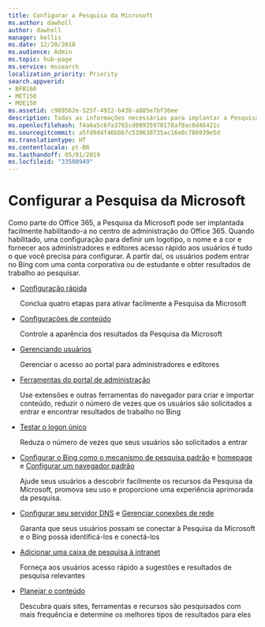 ```yaml
---
title: Configurar a Pesquisa da Microsoft
ms.author: dawholl
author: dawholl
manager: kellis
ms.date: 12/20/2018
ms.audience: Admin
ms.topic: hub-page
ms.service: mssearch
localization_priority: Priority
search.appverid:
- BFB160
- MET150
- MOE150
ms.assetid: c989562e-525f-4922-b436-a885e7bf36ee
description: Todas as informações necessárias para implantar a Pesquisa da Microsoft para sua organização
ms.openlocfilehash: f4a6a5c6fa3765cd08935970178af8ac0d46421c
ms.sourcegitcommit: a5fd9d4f46bbb7c539630735ac16e0c786939e5d
ms.translationtype: HT
ms.contentlocale: pt-BR
ms.lasthandoff: 05/01/2019
ms.locfileid: "33508949"
---
```

# <a name="set-up-microsoft-search"></a>Configurar a Pesquisa da Microsoft

Como parte do Office 365, a Pesquisa da Microsoft pode ser implantada facilmente habilitando-a no centro de administração do Office 365. Quando habilitado, uma configuração para definir um logotipo, o nome e a cor e fornecer aos administradores e editores acesso rápido aos usuários é tudo o que você precisa para configurar. A partir daí, os usuários podem entrar no Bing com uma conta corporativa ou de estudante e obter resultados de trabalho ao pesquisar.

- [Configuração rápida](quick-set-up.md)
    
    Conclua quatro etapas para ativar facilmente a Pesquisa da Microsoft

- [Configurações de conteúdo](content-settings.md)
    
    Controle a aparência dos resultados da Pesquisa da Microsoft
    
- [Gerenciando usuários](add-users.md)
    
    Gerenciar o acesso ao portal para administradores e editores
    
- [Ferramentas do portal de administração](admin-portal-tools.md)
    
    Use extensões e outras ferramentas do navegador para criar e importar conteúdo, reduzir o número de vezes que os usuários são solicitados a entrar e encontrar resultados de trabalho no Bing
    
- [Testar o logon único](test-single-sign-on.md)
    
    Reduza o número de vezes que seus usuários são solicitados a entrar
    
- [Configurar o Bing como o mecanismo de pesquisa padrão](set-default-search-engine.md) e [homepage](set-default-homepage.md) e [Configurar um navegador padrão](set-default-browser.md)
    
    Ajude seus usuários a descobrir facilmente os recursos da Pesquisa da Microsoft, promova seu uso e proporcione uma experiência aprimorada da pesquisa.
    
- [Configurar seu servidor DNS](advanced-dns-configuration.md) e [Gerenciar conexões de rede](manage-network-connections.md)
    
    Garanta que seus usuários possam se conectar à Pesquisa da Microsoft e o Bing possa identificá-los e conectá-los

- [Adicionar uma caixa de pesquisa à intranet](add-a-search-box-to-your-intranet-site.md)

    Forneça aos usuários acesso rápido a sugestões e resultados de pesquisa relevantes

- [Planejar o conteúdo](plan-your-content.md)
    
    Descubra quais sites, ferramentas e recursos são pesquisados com mais frequência e determine os melhores tipos de resultados para eles

  

